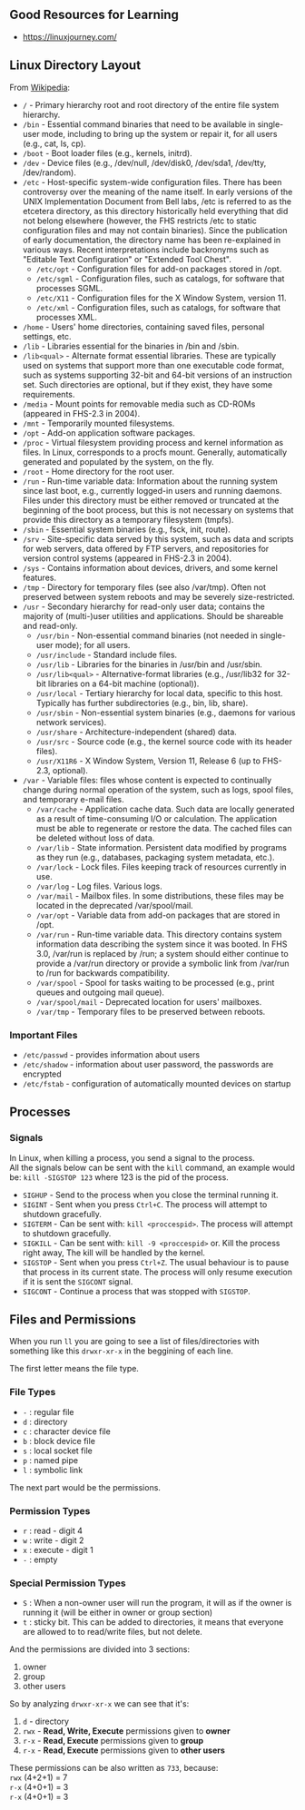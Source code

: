 ## Good Resources for Learning 
- https://linuxjourney.com/

## Linux Directory Layout
From [Wikipedia](https://en.wikipedia.org/wiki/Filesystem_Hierarchy_Standard):  
* `/` - Primary hierarchy root and root directory of the entire file system hierarchy.
* `/bin` - Essential command binaries that need to be available in single-user mode, including to bring up the system or repair it, for all users (e.g., cat, ls, cp).
* `/boot` - Boot loader files (e.g., kernels, initrd).
* `/dev` - Device files (e.g., /dev/null, /dev/disk0, /dev/sda1, /dev/tty, /dev/random).
* `/etc` - Host-specific system-wide configuration files. There has been controversy over the meaning of the name itself. In early versions of the UNIX Implementation Document from Bell labs, /etc is referred to as the etcetera directory, as this directory historically held everything that did not belong elsewhere (however, the FHS restricts /etc to static configuration files and may not contain binaries). Since the publication of early documentation, the directory name has been re-explained in various ways. Recent interpretations include backronyms such as "Editable Text Configuration" or "Extended Tool Chest".
    * `/etc/opt` - Configuration files for add-on packages stored in /opt.
    * `/etc/sgml` - Configuration files, such as catalogs, for software that processes SGML.
    * `/etc/X11` - Configuration files for the X Window System, version 11.
    * `/etc/xml` - Configuration files, such as catalogs, for software that processes XML.
* `/home` - Users' home directories, containing saved files, personal settings, etc.
* `/lib` - Libraries essential for the binaries in /bin and /sbin.
* `/lib<qual>` - Alternate format essential libraries. These are typically used on systems that support more than one executable code format, such as systems supporting 32-bit and 64-bit versions of an instruction set. Such directories are optional, but if they exist, they have some requirements.
* `/media` - Mount points for removable media such as CD-ROMs (appeared in FHS-2.3 in 2004).
* `/mnt` - Temporarily mounted filesystems.
* `/opt` - Add-on application software packages.
* `/proc` - Virtual filesystem providing process and kernel information as files. In Linux, corresponds to a procfs mount. Generally, automatically generated and populated by the system, on the fly.
* `/root` - Home directory for the root user.
* `/run` - Run-time variable data: Information about the running system since last boot, e.g., currently logged-in users and running daemons. Files under this directory must be either removed or truncated at the beginning of the boot process, but this is not necessary on systems that provide this directory as a temporary filesystem (tmpfs).
* `/sbin` - Essential system binaries (e.g., fsck, init, route).
* `/srv` - Site-specific data served by this system, such as data and scripts for web servers, data offered by FTP servers, and repositories for version control systems (appeared in FHS-2.3 in 2004).
* `/sys` - Contains information about devices, drivers, and some kernel features.
* `/tmp` - Directory for temporary files (see also /var/tmp). Often not preserved between system reboots and may be severely size-restricted.
* `/usr` - Secondary hierarchy for read-only user data; contains the majority of (multi-)user utilities and applications. Should be shareable and read-only.
    * `/usr/bin` - Non-essential command binaries (not needed in single-user mode); for all users.
    * `/usr/include` - Standard include files.
    * `/usr/lib` - Libraries for the binaries in /usr/bin and /usr/sbin.
    * `/usr/lib<qual>` - Alternative-format libraries (e.g., /usr/lib32 for 32-bit libraries on a 64-bit machine (optional)).
    * `/usr/local` - Tertiary hierarchy for local data, specific to this host. Typically has further subdirectories (e.g., bin, lib, share).
    * `/usr/sbin` - Non-essential system binaries (e.g., daemons for various network services).
    * `/usr/share` - Architecture-independent (shared) data.
    * `/usr/src` - Source code (e.g., the kernel source code with its header files).
    * `/usr/X11R6` - X Window System, Version 11, Release 6 (up to FHS-2.3, optional).
* `/var` - Variable files: files whose content is expected to continually change during normal operation of the system, such as logs, spool files, and temporary e-mail files.
    * `/var/cache` - Application cache data. Such data are locally generated as a result of time-consuming I/O or calculation. The application must be able to regenerate or restore the data. The cached files can be deleted without loss of data.
    * `/var/lib` - State information. Persistent data modified by programs as they run (e.g., databases, packaging system metadata, etc.).
    * `/var/lock` - Lock files. Files keeping track of resources currently in use.
    * `/var/log` - Log files. Various logs.
    * `/var/mail` - Mailbox files. In some distributions, these files may be located in the deprecated /var/spool/mail.
    * `/var/opt` - Variable data from add-on packages that are stored in /opt.
    * `/var/run` - Run-time variable data. This directory contains system information data describing the system since it was booted. In FHS 3.0, /var/run is replaced by /run; a system should either continue to provide a /var/run directory or provide a symbolic link from /var/run to /run for backwards compatibility.
    * `/var/spool` - Spool for tasks waiting to be processed (e.g., print queues and outgoing mail queue).
    * `/var/spool/mail` - Deprecated location for users' mailboxes.
    * `/var/tmp` - Temporary files to be preserved between reboots.

### Important Files
- `/etc/passwd` - provides information about users
- `/etc/shadow` - information about user password, the passwords are encrypted
- `/etc/fstab` - configuration of automatically mounted devices on startup

## Processes

### Signals
In Linux, when killing a process, you send a signal to the process.  
All the signals below can be sent with the `kill` command, an example would be: `kill -SIGSTOP 123` where 123 is the pid of the process.  
- `SIGHUP` - Send to the process when you close the terminal running it.
- `SIGINT` - Sent when you press `Ctrl+C`. The process will attempt to shutdown gracefully.
- `SIGTERM` - Can be sent with: `kill <proccespid>`. The process will attempt to shutdown gracefully.
- `SIGKILL` - Can be sent with: `kill -9 <proccespid>` or. Kill the process right away, The kill will be handled by the kernel.
- `SIGSTOP` - Sent when you press `Ctrl+Z`. The usual behaviour is to pause that process in its current state. The process will only resume execution if it is sent the `SIGCONT` signal.
- `SIGCONT` - Continue a process that was stopped with `SIGSTOP`.

## Files and Permissions
When you run `ll` you are going to see a list of files/directories with something like this `drwxr-xr-x` in the beggining of each line.

The first letter means the file type.  
### File Types
- `-` : regular file
- `d` : directory
- `c` : character device file
- `b` : block device file
- `s` : local socket file
- `p` : named pipe
- `l` : symbolic link

The next part would be the permissions.
### Permission Types
- `r` : read - digit 4
- `w` : write - digit 2
- `x` : execute - digit 1
- `-` : empty
### Special Permission Types
- `S` : When a non-owner user will run the program, it will as if the owner is running it (will be either in owner or group section)
- `t` : sticky bit. This can be added to directories, it means that everyone are allowed to to read/write files, but not delete.

And the permissions are divided into 3 sections:
1. owner
2. group
3. other users

So by analyzing `drwxr-xr-x` we can see that it's:
1. `d` - directory
2. `rwx` - **Read, Write, Execute** permissions given to **owner**
3. `r-x` - **Read, Execute** permissions given to **group**
4. `r-x` - **Read, Execute** permissions given to **other users**

These permissions can be also written as `733`, because:  
`rwx` (4+2+1) = 7  
`r-x` (4+0+1) = 3  
`r-x` (4+0+1) = 3  
